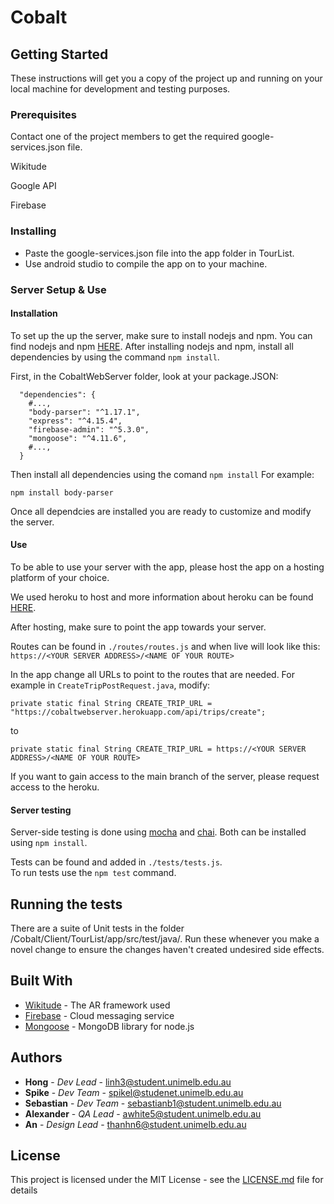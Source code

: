 # Cobalt

## Getting Started

These instructions will get you a copy of the project up and running on your local machine for development and testing purposes.

### Prerequisites

Contact one of the project members to get the required google-services.json file.

Wikitude

Google API

Firebase

### Installing

- Paste the google-services.json file into the app folder in TourList.
- Use android studio to compile the app on to your machine.

### Server Setup & Use

#### Installation
To set up the up the server, make sure to install nodejs and npm. You can find nodejs and npm [HERE](https://nodejs.org/en/).
After installing nodejs and npm, install all dependencies by using the command `npm install`.

First, in the CobaltWebServer folder, look at your package.JSON:

```
  "dependencies": {
    #...,
    "body-parser": "^1.17.1",
    "express": "^4.15.4",
    "firebase-admin": "^5.3.0",
    "mongoose": "^4.11.6",
    #...,
  }
   ```
 
 Then install all dependencies using the comand `npm install` 
 For example:
 
 `npm install body-parser`
 
 Once all dependcies are installed you are ready to customize and modify the server.
 
 #### Use
 To be able to use your server with the app, please host the app on a hosting platform of your choice.
 
 We used heroku to host and more information about heroku can be found [HERE](https://devcenter.heroku.com/articles/getting-started-with-nodejs#introduction).
 
 After hosting, make sure to point the app towards your server.
 
 Routes can be found in `./routes/routes.js` and when live will look like this:
 `https://<YOUR SERVER ADDRESS>/<NAME OF YOUR ROUTE>`
 
 In the app change all URLs to point to the routes that are needed.
 For example in `CreateTripPostRequest.java`, modify:

 `private static final String CREATE_TRIP_URL = "https://cobaltwebserver.herokuapp.com/api/trips/create";`
 
 to
 
 `private static final String CREATE_TRIP_URL = https://<YOUR SERVER ADDRESS>/<NAME OF YOUR ROUTE>`
 
 If you want to gain access to the main branch of the server, please request access to the heroku.
 
 #### Server testing
 Server-side testing is done using [mocha](https://mochajs.org/) and [chai](http://chaijs.com/).
 Both can be installed using `npm install`. 
 
 Tests can be found and added in `./tests/tests.js`.  
 To run tests use the `npm test` command.


## Running the tests

There are a suite of Unit tests in the folder /Cobalt/Client/TourList/app/src/test/java/.
Run these whenever you make a novel change to ensure the changes haven't created undesired side effects.

## Built With

* [Wikitude](http://www.wikitude.com/) - The AR framework used
* [Firebase](https://firebase.google.com/) - Cloud messaging service
* [Mongoose](https://www.mongoosejs.com) - MongoDB library for node.js

## Authors

* **Hong** - *Dev Lead* - [linh3@student.unimelb.edu.au](linh3@student.unimelb.edu.au)
* **Spike** - *Dev Team* - [spikel@studenet.unimelb.edu.au](spikel@student.unimelb.edu.au)
* **Sebastian** - *Dev Team* - [sebastianb1@student.unimelb.edu.au](sebastianb1@student.unimelb.edu.au)
* **Alexander** - *QA Lead* - [awhite5@student.unimelb.edu.au](awhite5@student.unimelb.edu.au)
* **An** - *Design Lead* - [thanhn6@student.unimelb.edu.au](thanhn6@student.unimelb.edu.au) 

## License

This project is licensed under the MIT License - see the [LICENSE.md](LICENSE.md) file for details

